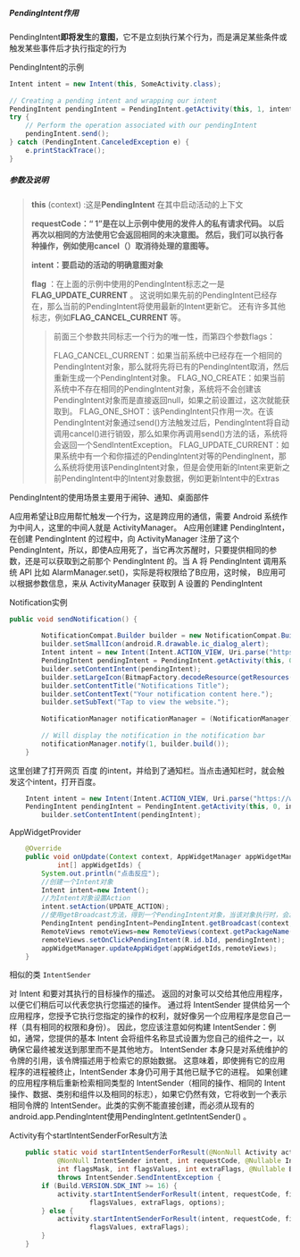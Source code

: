 ##### **PendingIntent作用**

PendingIntent**即将发生**的**意图**，它不是立刻执行某个行为，而是满足某些条件或触发某些事件后才执行指定的行为

PendingIntent的示例

```java
Intent intent = new Intent(this, SomeActivity.class);
 
// Creating a pending intent and wrapping our intent
PendingIntent pendingIntent = PendingIntent.getActivity(this, 1, intent, PendingIntent.FLAG_UPDATE_CURRENT);
try {
    // Perform the operation associated with our pendingIntent
    pendingIntent.send();
} catch (PendingIntent.CanceledException e) {
    e.printStackTrace();
}
```

##### 参数及说明

> **this** (context) :这是**PendingIntent** 在其中启动活动的上下文
>
> **requestCode：“ 1”是在以上示例中使用的发件人的私有请求代码。 以后再次以相同的方法使用它会返回相同的未决意图。 然后，我们可以执行各种操作，例如使用cancel（）取消待处理的意图等。**
>
> **intent：要启动的活动的明确意图对象**
>
> **flag** ：在上面的示例中使用的PendingIntent标志之一是**FLAG_UPDATE_CURRENT** 。 这说明如果先前的PendingIntent已经存在，那么当前的PendingIntent将使用最新的Intent更新它。 还有许多其他标志，例如**FLAG_CANCEL_CURRENT** 等。
>
>> 前面三个参数共同标志一个行为的唯一性，而第四个参数flags：
>>
>> FLAG_CANCEL_CURRENT：如果当前系统中已经存在一个相同的PendingIntent对象，那么就将先将已有的PendingIntent取消，然后重新生成一个PendingIntent对象。
>> FLAG_NO_CREATE：如果当前系统中不存在相同的PendingIntent对象，系统将不会创建该PendingIntent对象而是直接返回null，如果之前设置过，这次就能获取到。
>> FLAG_ONE_SHOT：该PendingIntent只作用一次。在该PendingIntent对象通过send()方法触发过后，PendingIntent将自动调用cancel()进行销毁，那么如果你再调用send()方法的话，系统将会返回一个SendIntentException。
>> FLAG_UPDATE_CURRENT：如果系统中有一个和你描述的PendingIntent对等的PendingInent，那么系统将使用该PendingIntent对象，但是会使用新的Intent来更新之前PendingIntent中的Intent对象数据，例如更新Intent中的Extras
>>

PendingIntent的使用场景主要用于闹钟、通知、桌面部件

A应用希望让B应用帮忙触发一个行为，这是跨应用的通信，需要 Android 系统作为中间人，这里的中间人就是 ActivityManager。 A应用创建建 PendingIntent，在创建 PendingIntent 的过程中，向 ActivityManager 注册了这个 PendingIntent，所以，即使A应用死了，当它再次苏醒时，只要提供相同的参数，还是可以获取到之前那个 PendingIntent 的。当 A 将 PendingIntent 调用系统 API 比如 AlarmManager.set()，实际是将权限给了B应用，这时候， B应用可以根据参数信息，来从 ActivityManager 获取到 A 设置的 PendingIntent

Notification实例

```java
public void sendNotification() {
 
        NotificationCompat.Builder builder = new NotificationCompat.Builder(this);
        builder.setSmallIcon(android.R.drawable.ic_dialog_alert);
        Intent intent = new Intent(Intent.ACTION_VIEW, Uri.parse("https://www.journaldev.com/"));
        PendingIntent pendingIntent = PendingIntent.getActivity(this, 0, intent, 0);
        builder.setContentIntent(pendingIntent);
        builder.setLargeIcon(BitmapFactory.decodeResource(getResources(), R.mipmap.ic_launcher));
        builder.setContentTitle("Notifications Title");
        builder.setContentText("Your notification content here.");
        builder.setSubText("Tap to view the website.");
 
        NotificationManager notificationManager = (NotificationManager) getSystemService(NOTIFICATION_SERVICE);
 
        // Will display the notification in the notification bar
        notificationManager.notify(1, builder.build());
    }

```

这里创建了打开网页 百度 的intent，并给到了通知栏。当点击通知栏时，就会触发这个intent，打开百度。

```java
	Intent intent = new Intent(Intent.ACTION_VIEW, Uri.parse("https://www.baidu.com/"));  
	PendingIntent pendingIntent = PendingIntent.getActivity(this, 0, intent, 0);
    	builder.setContentIntent(pendingIntent);
```

AppWidgetProvider

```java
	@Override
	public void onUpdate(Context context, AppWidgetManager appWidgetManager,
			int[] appWidgetIds) {
		System.out.println("点击反应");
		//创建一个Intent对象
		Intent intent=new Intent();
		//为Intent对象设置Action
		intent.setAction(UPDATE_ACTION);
		//使用getBroadcast方法，得到一个PendingIntent对象，当该对象执行时，会发送一个广播
		PendingIntent pendingIntent=PendingIntent.getBroadcast(context, 0, intent, 0);
		RemoteViews remoteViews=new RemoteViews(context.getPackageName(), R.layout.appwidget_layout);
		remoteViews.setOnClickPendingIntent(R.id.bId, pendingIntent);
		appWidgetManager.updateAppWidget(appWidgetIds,remoteViews);
	}
```

相似的类 `IntentSender`

对 Intent 和要对其执行的目标操作的描述。 返回的对象可以交给其他应用程序，以便它们稍后可以代表您执行您描述的操作。
通过将 IntentSender 提供给另一个应用程序，您授予它执行您指定的操作的权利，就好像另一个应用程序是您自己一样（具有相同的权限和身份）。 因此，您应该注意如何构建 IntentSender：例如，通常，您提供的基本 Intent 会将组件名称显式设置为您自己的组件之一，以确保它最终被发送到那里而不是其他地方。
IntentSender 本身只是对系统维护的令牌的引用，该令牌描述用于检索它的原始数据。 这意味着，即使拥有它的应用程序的进程被终止，IntentSender 本身仍可用于其他已赋予它的进程。 如果创建的应用程序稍后重新检索相同类型的 IntentSender（相同的操作、相同的 Intent 操作、数据、类别和组件以及相同的标志），如果它仍然有效，它将收到一个表示相同令牌的 IntentSender。此类的实例不能直接创建，而必须从现有的android.app.PendingIntent使用PendingIntent.getIntentSender() 。

Activity有个startIntentSenderForResult方法

```java
    public static void startIntentSenderForResult(@NonNull Activity activity,
            @NonNull IntentSender intent, int requestCode, @Nullable Intent fillInIntent,
            int flagsMask, int flagsValues, int extraFlags, @Nullable Bundle options)
            throws IntentSender.SendIntentException {
        if (Build.VERSION.SDK_INT >= 16) {
            activity.startIntentSenderForResult(intent, requestCode, fillInIntent, flagsMask,
                    flagsValues, extraFlags, options);
        } else {
            activity.startIntentSenderForResult(intent, requestCode, fillInIntent, flagsMask,
                    flagsValues, extraFlags);
        }
    }
```
